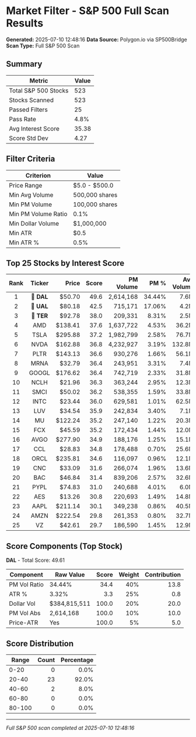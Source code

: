 # Market Filter - S&P 500 Full Scan Results

**Generated:** 2025-07-10 12:48:16
**Data Source:** Polygon.io via SP500Bridge
**Scan Type:** Full S&P 500 Scan

## Summary

| Metric | Value |
|--------|-------|
| Total S&P 500 Stocks | 523 |
| Stocks Scanned | 523 |
| Passed Filters | 25 |
| Pass Rate | 4.8% |
| Avg Interest Score | 35.38 |
| Score Std Dev | 4.27 |

## Filter Criteria

| Criterion | Value |
|-----------|-------|
| Price Range | $5.0 - $500.0 |
| Min Avg Volume | 500,000 shares |
| Min PM Volume | 100,000 shares |
| Min PM Volume Ratio | 0.1% |
| Min Dollar Volume | $1,000,000 |
| Min ATR | $0.5 |
| Min ATR % | 0.5% |

## Top 25 Stocks by Interest Score

| Rank | Ticker | Price | Score | PM Volume | PM % | Avg Volume | ATR | ATR % | $ Volume |
|:----:|:------:|------:|------:|----------:|-----:|-----------:|----:|------:|---------:|
| 1 | 🥇 **DAL** | $50.70 | 49.6 | 2,614,168 | 34.44% | 7.6M | $1.69 | 3.32% | $384.8M |
| 2 | 🥈 **UAL** | $80.18 | 42.5 | 715,171 | 17.06% | 4.2M | $2.96 | 3.69% | $336.1M |
| 3 | 🥉 **TER** | $92.78 | 38.0 | 209,331 | 8.31% | 2.5M | $2.81 | 3.03% | $233.6M |
| 4 | AMD | $138.41 | 37.6 | 1,637,722 | 4.53% | 36.2M | $4.16 | 3.01% | $5007.9M |
| 5 | TSLA | $295.88 | 37.2 | 1,982,799 | 2.58% | 76.7M | $13.32 | 4.50% | $22697.9M |
| 6 | NVDA | $162.88 | 36.8 | 4,232,927 | 3.19% | 132.8M | $3.37 | 2.07% | $21624.7M |
| 7 | PLTR | $143.13 | 36.6 | 930,276 | 1.66% | 56.1M | $5.78 | 4.04% | $8025.1M |
| 8 | MRNA | $32.79 | 36.4 | 243,951 | 3.31% | 7.4M | $1.46 | 4.45% | $241.6M |
| 9 | GOOGL | $176.62 | 36.4 | 742,719 | 2.33% | 31.8M | $4.50 | 2.55% | $5624.4M |
| 10 | NCLH | $21.96 | 36.3 | 363,244 | 2.95% | 12.3M | $0.74 | 3.36% | $270.4M |
| 11 | SMCI | $50.02 | 36.2 | 538,355 | 1.59% | 33.8M | $2.11 | 4.21% | $1691.4M |
| 12 | INTC | $23.44 | 36.0 | 629,581 | 1.01% | 62.5M | $0.86 | 3.65% | $1463.9M |
| 13 | LUV | $34.54 | 35.9 | 242,834 | 3.40% | 7.1M | $0.78 | 2.26% | $246.6M |
| 14 | MU | $122.24 | 35.2 | 247,140 | 1.22% | 20.3M | $3.79 | 3.10% | $2479.5M |
| 15 | FCX | $45.59 | 35.2 | 172,434 | 1.44% | 12.0M | $1.57 | 3.45% | $545.4M |
| 16 | AVGO | $277.90 | 34.9 | 188,176 | 1.25% | 15.1M | $6.71 | 2.41% | $4184.0M |
| 17 | CCL | $28.83 | 34.8 | 178,488 | 0.70% | 25.6M | $0.94 | 3.25% | $738.8M |
| 18 | ORCL | $235.81 | 34.6 | 116,097 | 0.96% | 12.1M | $7.36 | 3.12% | $2862.2M |
| 19 | CNC | $33.09 | 31.6 | 266,074 | 1.96% | 13.6M | $2.39 | 7.24% | $449.7M |
| 20 | BAC | $46.84 | 31.4 | 839,206 | 2.57% | 32.6M | $0.90 | 1.91% | $1527.7M |
| 21 | PYPL | $74.83 | 31.0 | 240,688 | 4.01% | 6.0M | $1.38 | 1.85% | $448.6M |
| 22 | AES | $13.26 | 30.8 | 220,693 | 1.49% | 14.8M | $0.68 | 5.11% | $196.6M |
| 23 | AAPL | $211.14 | 30.1 | 349,238 | 0.86% | 40.5M | $4.01 | 1.90% | $8555.1M |
| 24 | AMZN | $222.54 | 29.8 | 261,353 | 0.80% | 32.7M | $3.96 | 1.78% | $7281.9M |
| 25 | VZ | $42.61 | 29.7 | 186,590 | 1.45% | 12.9M | $0.59 | 1.39% | $547.9M |

## Score Components (Top Stock)

**DAL** - Total Score: 49.61

| Component | Raw Value | Score | Weight | Contribution |
|-----------|-----------|------:|-------:|-------------:|
| PM Vol Ratio | 34.44% | 34.4 | 40% | 13.8 |
| ATR % | 3.32% | 3.3 | 25% | 0.8 |
| Dollar Vol | $384,815,511 | 100.0 | 20% | 20.0 |
| PM Vol Abs | 2,614,168 | 100.0 | 10% | 10.0 |
| Price-ATR | Yes | 100.0 | 5% | 5.0 |

## Score Distribution

| Range | Count | Percentage |
|-------|------:|-----------:|
| 0-20 | 0 | 0.0% |
| 20-40 | 23 | 92.0% |
| 40-60 | 2 | 8.0% |
| 60-80 | 0 | 0.0% |
| 80-100 | 0 | 0.0% |

---
*Full S&P 500 scan completed at 2025-07-10 12:48:16*
